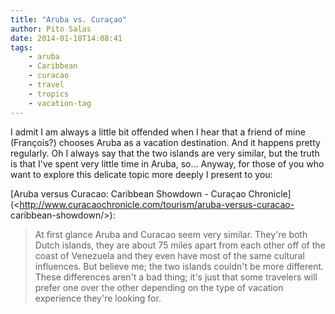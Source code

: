 ```yaml
---
title: "Aruba vs. Curaçao"
author: Pito Salas
date: 2014-01-18T14:08:41
tags:
    - aruba
    - Caribbean
    - curacao
    - travel
    - tropics
    - vacation-tag
---
```




I admit I am always a little bit offended when I hear that a friend of mine
(François?) chooses Aruba as a vacation destination. And it happens pretty
regularly. Oh I always say that the two islands are very similar, but the
truth is that I've spent very little time in Aruba, so… Anyway, for those of
you who want to explore this delicate topic more deeply I present to you:

[Aruba versus Curacao: Caribbean Showdown - Curaçao
Chronicle](<http://www.curacaochronicle.com/tourism/aruba-versus-curacao-
caribbean-showdown/>):

> At first glance Aruba and Curacao seem very similar. They're both Dutch
> islands, they are about 75 miles apart from each other off of the coast of
> Venezuela and they even have most of the same cultural influences. But
> believe me; the two islands couldn't be more different. These differences
> aren't a bad thing; it's just that some travelers will prefer one over the
> other depending on the type of vacation experience they're looking for.




